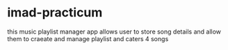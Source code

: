 # imad-practicum
this music playlist manager app  allows user to store song details and allow them to craeate and manage playlist and caters  4 songs 
